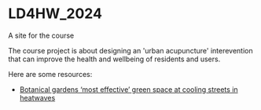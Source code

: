 # LD4HW_2024
A site for the course

The course project is about designing an 'urban acupuncture' interevention that can improve the health and wellbeing of residents and users.

Here are some resources:
- [Botanical gardens ‘most effective’ green space at cooling streets in heatwaves](https://www.theguardian.com/environment/2024/feb/23/botanical-gardens-most-effective-green-space-at-cooling-streets-in-heatwaves)
